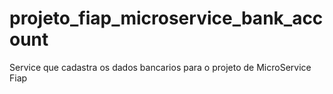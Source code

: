 # projeto_fiap_microservice_bank_account
Service que cadastra os dados bancarios para o projeto de MicroService Fiap

